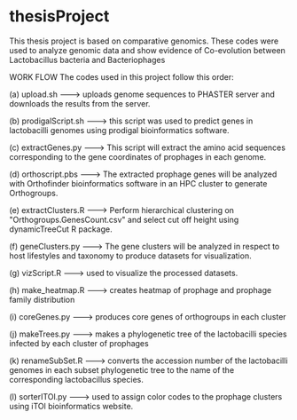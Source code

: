 # thesisProject

This thesis project is based on comparative genomics. These codes were used to analyze genomic data and show evidence of Co-evolution between Lactobacillus bacteria and Bacteriophages

WORK FLOW
The codes used in this project follow this order:

(a) upload.sh ---> uploads genome sequences to PHASTER server and downloads the results from the server.

(b) prodigalScript.sh ---> this script was used to predict genes in lactobacilli genomes using prodigal bioinformatics software. 

(c) extractGenes.py --->  This script will extract the amino acid sequences corresponding to the gene coordinates of prophages in each genome. 

(d) orthoscript.pbs ---> The extracted prophage genes will be analyzed with Orthofinder bioinformatics software in an HPC cluster to generate Orthogroups. 

(e) extractClusters.R ---> Perform hierarchical clustering on "Orthogroups.GenesCount.csv" and select cut off height using dynamicTreeCut R package.

(f) geneClusters.py ---> The gene clusters will be analyzed in respect to host lifestyles and taxonomy to produce datasets for visualization.

(g) vizScript.R ---> used to visualize the processed datasets. 

(h) make_heatmap.R ---> creates heatmap of prophage and prophage family distribution

(i) coreGenes.py ---> produces core genes of orthogroups in each cluster

(j) makeTrees.py ---> makes a phylogenetic tree of the lactobacilli species infected by each cluster of prophages

(k) renameSubSet.R ---> converts the accession number of the lactobacilli genomes in each subset phylogenetic tree to the name of the corresponding lactobacillus species. 

(l) sorterITOl.py ---> used to assign color codes to the prophage clusters using iTOl bioinformatics website.



